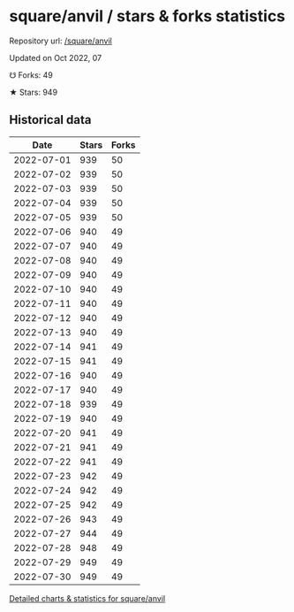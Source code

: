 # square/anvil / stars & forks statistics

Repository url: [/square/anvil](https://github.com/square/anvil)

Updated on Oct 2022, 07

☋ Forks: 49

★ Stars: 949

## Historical data
| Date | Stars | Forks |
|------|-------|-------|
| 2022-07-01 | 939 | 50 | 
| 2022-07-02 | 939 | 50 | 
| 2022-07-03 | 939 | 50 | 
| 2022-07-04 | 939 | 50 | 
| 2022-07-05 | 939 | 50 | 
| 2022-07-06 | 940 | 49 | 
| 2022-07-07 | 940 | 49 | 
| 2022-07-08 | 940 | 49 | 
| 2022-07-09 | 940 | 49 | 
| 2022-07-10 | 940 | 49 | 
| 2022-07-11 | 940 | 49 | 
| 2022-07-12 | 940 | 49 | 
| 2022-07-13 | 940 | 49 | 
| 2022-07-14 | 941 | 49 | 
| 2022-07-15 | 941 | 49 | 
| 2022-07-16 | 940 | 49 | 
| 2022-07-17 | 940 | 49 | 
| 2022-07-18 | 939 | 49 | 
| 2022-07-19 | 940 | 49 | 
| 2022-07-20 | 941 | 49 | 
| 2022-07-21 | 941 | 49 | 
| 2022-07-22 | 941 | 49 | 
| 2022-07-23 | 942 | 49 | 
| 2022-07-24 | 942 | 49 | 
| 2022-07-25 | 942 | 49 | 
| 2022-07-26 | 943 | 49 | 
| 2022-07-27 | 944 | 49 | 
| 2022-07-28 | 948 | 49 | 
| 2022-07-29 | 949 | 49 | 
| 2022-07-30 | 949 | 49 | 


[Detailed charts & statistics for square/anvil](https://reviewgithub.com/rep/square/anvil)
